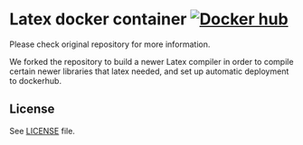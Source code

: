 Latex docker container [![Docker hub](https://img.shields.io/docker/pulls/blang/latex.svg)](https://hub.docker.com/r/blang/latex/)
======================

Please check original repository for more information.


We forked the repository to build a newer Latex compiler in order to compile
certain newer libraries that latex needed, and set up automatic deployment to dockerhub.

License
-------

See [LICENSE](LICENSE) file.
